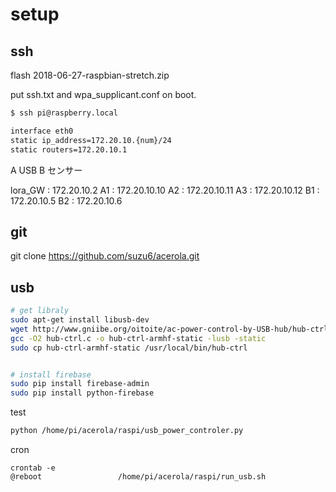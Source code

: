 # setup

## ssh

flash 2018-06-27-raspbian-stretch.zip

put ssh.txt and wpa_supplicant.conf on boot.

```sh
$ ssh pi@raspberry.local

interface eth0
static ip_address=172.20.10.{num}/24
static routers=172.20.10.1
```

A USB
B センサー

lora_GW : 172.20.10.2
A1 : 172.20.10.10
A2 : 172.20.10.11
A3 : 172.20.10.12
B1 : 172.20.10.5
B2 : 172.20.10.6
 
## git

git clone https://github.com/suzu6/acerola.git

## usb

```sh
# get libraly
sudo apt-get install libusb-dev
wget http://www.gniibe.org/oitoite/ac-power-control-by-USB-hub/hub-ctrl.c
gcc -O2 hub-ctrl.c -o hub-ctrl-armhf-static -lusb -static
sudo cp hub-ctrl-armhf-static /usr/local/bin/hub-ctrl


# install firebase
sudo pip install firebase-admin
sudo pip install python-firebase
```

test
```sh
python /home/pi/acerola/raspi/usb_power_controler.py

```

cron
```
crontab -e
@reboot                 /home/pi/acerola/raspi/run_usb.sh